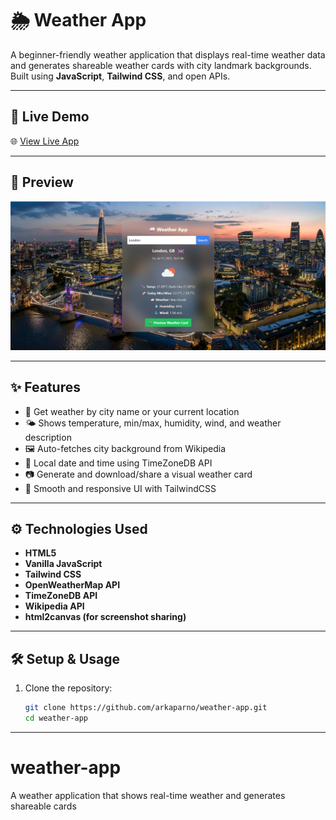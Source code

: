 # 🌦️ Weather App

A beginner-friendly weather application that displays real-time weather data and generates shareable weather cards with city landmark backgrounds. Built using **JavaScript**, **Tailwind CSS**, and open APIs.

---

## 🚀 Live Demo

🌐 [View Live App](https://arkaparno.github.io/weather-app)

---

## 📸 Preview

![Weather App Preview](preview.png)

---

## ✨ Features

- 📍 Get weather by city name or your current location
- 🌤️ Shows temperature, min/max, humidity, wind, and weather description
- 🖼️ Auto-fetches city background from Wikipedia
- 📝 Local date and time using TimeZoneDB API
- 📷 Generate and download/share a visual weather card
- 🎨 Smooth and responsive UI with TailwindCSS

---

## ⚙️ Technologies Used

- **HTML5**
- **Vanilla JavaScript**
- **Tailwind CSS**
- **OpenWeatherMap API**
- **TimeZoneDB API**
- **Wikipedia API**
- **html2canvas (for screenshot sharing)**

---

## 🛠️ Setup & Usage

1. Clone the repository:
   ```bash
   git clone https://github.com/arkaparno/weather-app.git
   cd weather-app

---

# weather-app
A weather application that shows real-time weather and generates shareable cards
